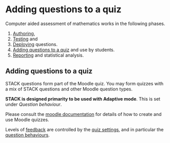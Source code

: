 # Adding questions to a quiz

Computer aided assessment of mathematics works in the following phases.

1. [Authoring](../Authoring/index.md),
2. [Testing](Testing.md) and
3. [Deploying](Deploying.md) questions.
4. [Adding questions to a quiz](Quiz.md) and use by students.
5. [Reporting](Reporting.md) and statistical analysis.

## Adding questions to a quiz  ##

STACK questions form part of the Moodle quiz.  You may form quizzes with a mix of STACK questions and other Moodle question types.

**STACK is designed primarity to be used with Adaptive mode**.  This is set under _Question behaviour_.

Please consult the [moodle documentation](http://docs.moodle.org/23/en/Quiz_module) for details of how to create and use Moodle quizzes.

Levels of [feedback](Feedback.md) are controlled by the [quiz settings](http://docs.moodle.org/22/en/Quiz_settings), and in particular the [question behaviours](http://docs.moodle.org/22/en/Question_behaviours).
